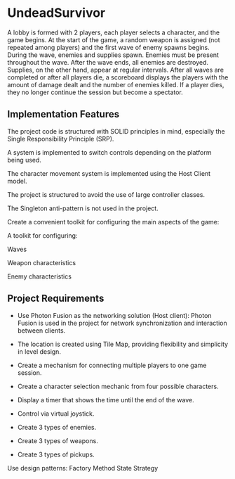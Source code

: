 # UndeadSurvivor

A lobby is formed with 2 players, each player selects a character, and the game begins. At the start of the game, a random weapon is assigned (not repeated among players) and the first wave of enemy spawns begins. During the wave, enemies and supplies spawn. Enemies must be present throughout the wave. After the wave ends, all enemies are destroyed. Supplies, on the other hand, appear at regular intervals. After all waves are completed or after all players die, a scoreboard displays the players with the amount of damage dealt and the number of enemies killed. If a player dies, they no longer continue the session but become a spectator.

## Implementation Features
The project code is structured with SOLID principles in mind, especially the Single Responsibility Principle (SRP).

A system is implemented to switch controls depending on the platform being used.

The character movement system is implemented using the Host Client model.

The project is structured to avoid the use of large controller classes.

The Singleton anti-pattern is not used in the project.

Create a convenient toolkit for configuring the main aspects of the game:

A toolkit for configuring:

Waves

Weapon characteristics

Enemy characteristics

## Project Requirements

- Use Photon Fusion as the networking solution (Host client): Photon Fusion is used in the project for network synchronization and interaction between clients.

- The location is created using Tile Map, providing flexibility and simplicity in level design.

- Create a mechanism for connecting multiple players to one game session.

- Create a character selection mechanic from four possible characters.

- Display a timer that shows the time until the end of the wave.

- Control via virtual joystick.
- Create 3 types of enemies.

- Create 3 types of weapons.

- Create 3 types of pickups.


Use design patterns:
Factory Method
State
Strategy
